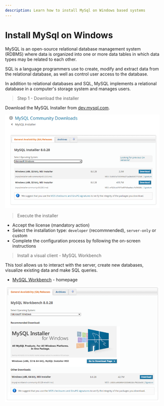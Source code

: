 ```yaml
---
description: Learn how to install MySql on Windows based systems
---
```


# Install MySql on Windows

MySQL is an open-source relational database management system (RDBMS) where data is organized into one or more data tables in which data types may be related to each other.

SQL is a language programmers use to create, modify and extract data from the relational database, as well as control user access to the database.

In addition to relational databases and SQL, MySQL implements a relational database in a computer's storage system and manages users.


> Step 1 - Download the installer

Download the MySQL Installer from [dev.mysql.com](https://dev.mysql.com/downloads/installer/).

![MySql - Select Installer for Windows](<../../.gitbook/assets/image (14).png>)

> Execute the installer

* Accept the license (mandatory action)
* Select the installation type: `developer` (recommnended), `server-only` or custom
* Complete the configuration process by following the on-screen instructions


> Install a visual client - MySQL Workbench

This tool allows us to interact with the server, create new databases, visualize existing data and make SQL queries.

* [MySQL Workbench](https://dev.mysql.com/downloads/workbench/) - homepage

![MySql Workbench - Visual Installer](<../../.gitbook/assets/image (15).png>)
